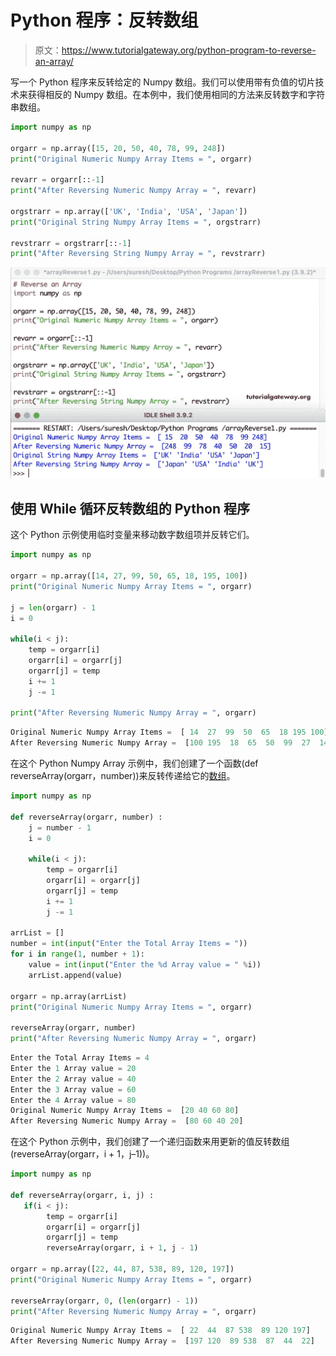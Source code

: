 # Python 程序：反转数组

> 原文：<https://www.tutorialgateway.org/python-program-to-reverse-an-array/>

写一个 Python 程序来反转给定的 Numpy 数组。我们可以使用带有负值的切片技术来获得相反的 Numpy 数组。在本例中，我们使用相同的方法来反转数字和字符串数组。

```py
import numpy as np

orgarr = np.array([15, 20, 50, 40, 78, 99, 248])
print("Original Numeric Numpy Array Items = ", orgarr)

revarr = orgarr[::-1]
print("After Reversing Numeric Numpy Array = ", revarr)

orgstrarr = np.array(['UK', 'India', 'USA', 'Japan'])
print("Original String Numpy Array Items = ", orgstrarr)

revstrarr = orgstrarr[::-1]
print("After Reversing String Numpy Array = ", revstrarr)
```

![Python Program to Reverse an Array 1](img/760595037bb6cf0a88c3efe24acd6be4.png)

## 使用 While 循环反转数组的 Python 程序

这个 Python 示例使用临时变量来移动数字数组项并反转它们。

```py
import numpy as np

orgarr = np.array([14, 27, 99, 50, 65, 18, 195, 100])
print("Original Numeric Numpy Array Items = ", orgarr)

j = len(orgarr) - 1
i = 0

while(i < j):
    temp = orgarr[i]
    orgarr[i] = orgarr[j]
    orgarr[j] = temp
    i += 1
    j -= 1

print("After Reversing Numeric Numpy Array = ", orgarr)
```

```py
Original Numeric Numpy Array Items =  [ 14  27  99  50  65  18 195 100]
After Reversing Numeric Numpy Array =  [100 195  18  65  50  99  27  14]
```

在这个 Python Numpy Array 示例中，我们创建了一个函数(def reverseArray(orgarr，number))来反转传递给它的[数组](https://www.tutorialgateway.org/python-numpy-array/)。

```py
import numpy as np

def reverseArray(orgarr, number) :
    j = number - 1
    i = 0

    while(i < j):
        temp = orgarr[i]
        orgarr[i] = orgarr[j]
        orgarr[j] = temp
        i += 1
        j -= 1

arrList = []
number = int(input("Enter the Total Array Items = "))
for i in range(1, number + 1):
    value = int(input("Enter the %d Array value = " %i))
    arrList.append(value)

orgarr = np.array(arrList)
print("Original Numeric Numpy Array Items = ", orgarr)

reverseArray(orgarr, number) 
print("After Reversing Numeric Numpy Array = ", orgarr)
```

```py
Enter the Total Array Items = 4
Enter the 1 Array value = 20
Enter the 2 Array value = 40
Enter the 3 Array value = 60
Enter the 4 Array value = 80
Original Numeric Numpy Array Items =  [20 40 60 80]
After Reversing Numeric Numpy Array =  [80 60 40 20]
```

在这个 Python 示例中，我们创建了一个递归函数来用更新的值反转数组(reverseArray(orgarr，i + 1，j–1))。

```py
import numpy as np

def reverseArray(orgarr, i, j) :
   if(i < j):
        temp = orgarr[i]
        orgarr[i] = orgarr[j]
        orgarr[j] = temp
        reverseArray(orgarr, i + 1, j - 1)

orgarr = np.array([22, 44, 87, 538, 89, 120, 197])
print("Original Numeric Numpy Array Items = ", orgarr)

reverseArray(orgarr, 0, (len(orgarr) - 1))
print("After Reversing Numeric Numpy Array = ", orgarr)
```

```py
Original Numeric Numpy Array Items =  [ 22  44  87 538  89 120 197]
After Reversing Numeric Numpy Array =  [197 120  89 538  87  44  22]
```